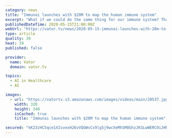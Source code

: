 ```yaml
---
category: news
title: "Immunai launches with $20M to map the human immune system"
excerpt: "What if we could do the same thing for our immune system? That's the idea behind Immunai, a company that launched out of stealth on Thursday with $20 million in seed funding led by Viola Ventures and TLV Partners."
publishedDateTime: 2020-05-15T21:08:00Z
webUrl: "https://vator.tv/news/2020-05-15-immunai-launches-with-20m-to-map-the-human-immune-system"
type: article
quality: 39
heat: 39
published: false

provider:
  name: Vator
  domain: vator.tv

topics:
  - AI in Healthcare
  - AI

images:
  - url: "https://vatortv.s3.amazonaws.com/images/videos/main/20537.jpg"
    width: 320
    height: 240
    isCached: true
    title: "Immunai launches with $20M to map the human immune system"

secured: "kK23zHC5qce1XIsvexH26vVQGWvCs9lg5j9wcXeMhSM8GhzJKSLwWERC0iJHNnaCatpxxkNSZa2wvxEMZFl/+01NNMUb1ypNXSzoeCxzZ0fWaBSV+xdtxjx8aJqGMxVkEjm6ggZiSoDOtfR0zjrw3KDcQhZKWQbGgnVyrwOv6mW58sLmNmFtyTGG2fN53d9r+PwKryrX8uXMpekbcVuih12y9L9n3GuxjQdINDipdIN5UwHo83nWKZrCKbJpmY8FURCr3tTJRjPcxqE1xZetiiUAKDVVEJcWxVQQ+Dm8WjQhcCyFX7WS6cDVC5vr90pkzjcl5Bsi4imGzedbPkBqg91ADICoVcB+ItHt1FZVxL4gH/w9SNqDAuqlMcGe7qlCP5osuq+rLfdUpLawa4IqfQ+4TQXiJCuGrz2neMrcI6EknkZAA3lHzM33ofzEvfX00MbNoA+PTucqP9YqGLAkY3srXMqs+PMFu9ppESBtK14=;d113HYGils507ReV6ul7tQ=="
---
```


